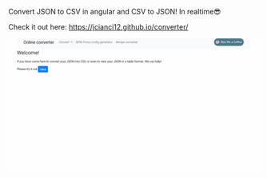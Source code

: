 Convert JSON to CSV in angular and CSV to JSON! In realtime😎

Check it out here:
https://jcianci12.github.io/converter/


![plot](https://github.com/jcianci12/converter/blob/main/converter.gif?raw=true)
